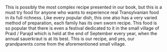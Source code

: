 This is possibly the most complex recipe presented in our book, but this is a must try food for anyone who wants to experience real Transylvanian food in its full richness. Like every popular dish, this one also has a very varied method of preparation, each family has its own sworn recipe. This food is so popular that there is even a festival dedicated to it in the small village of Praid / Parajd which is held at the end of September every year, when the annual sauerkraut is at its best. This is our recipe, and yes, our grandparents come from the aforementioned small village.
